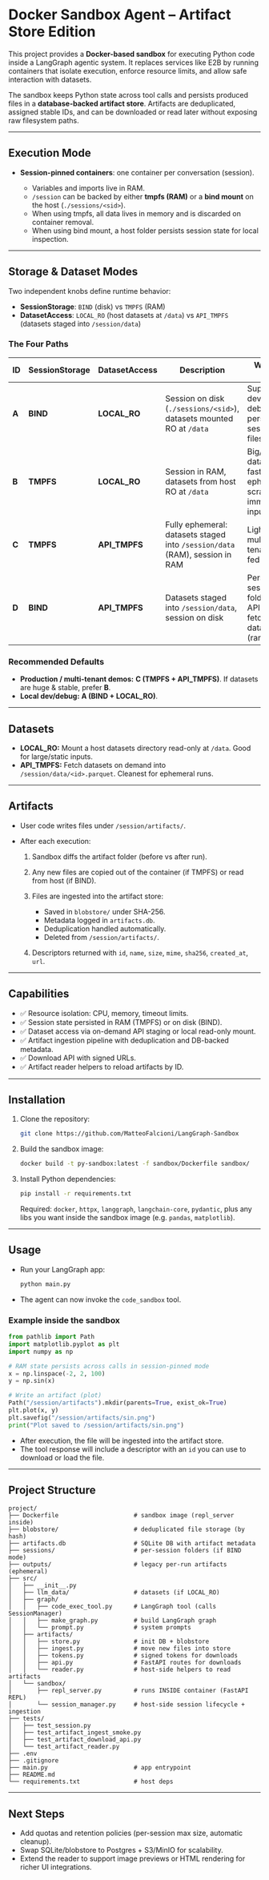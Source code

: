 # Docker Sandbox Agent – Artifact Store Edition

This project provides a **Docker-based sandbox** for executing Python code inside a LangGraph agentic system.
It replaces services like E2B by running containers that isolate execution, enforce resource limits, and allow safe interaction with datasets.

The sandbox keeps Python state across tool calls and persists produced files in a **database-backed artifact store**.
Artifacts are deduplicated, assigned stable IDs, and can be downloaded or read later without exposing raw filesystem paths.

---

## Execution Mode

* **Session-pinned containers**: one container per conversation (session).

  * Variables and imports live in RAM.
  * `/session` can be backed by either **tmpfs (RAM)** or a **bind mount** on the host (`./sessions/<sid>`).
  * When using tmpfs, all data lives in memory and is discarded on container removal.
  * When using bind mount, a host folder persists session state for local inspection.

---

## Storage & Dataset Modes

Two independent knobs define runtime behavior:

* **SessionStorage**: `BIND` (disk) vs `TMPFS` (RAM)
* **DatasetAccess**: `LOCAL_RO` (host datasets at `/data`) vs `API_TMPFS` (datasets staged into `/session/data`)

### The Four Paths

| ID    | SessionStorage | DatasetAccess  | Description                                                                 | When to use                                                    |
| ----- | -------------- | -------------- | --------------------------------------------------------------------------- | -------------------------------------------------------------- |
| **A** | **BIND**       | **LOCAL\_RO**  | Session on disk (`./sessions/<sid>`), datasets mounted RO at `/data`        | Super local dev, debugging, persistent session files           |
| **B** | **TMPFS**      | **LOCAL\_RO**  | Session in RAM, datasets from host RO at `/data`                            | Big/static datasets + fast ephemeral scratch; immutable inputs |
| **C** | **TMPFS**      | **API\_TMPFS** | Fully ephemeral: datasets staged into `/session/data` (RAM), session in RAM | Lightweight, multi-tenant, API-fed demos                       |
| **D** | **BIND**       | **API\_TMPFS** | Datasets staged into `/session/data`, session on disk                       | Persistent session folder but API-fetched datasets (rare)      |

### Recommended Defaults

* **Production / multi-tenant demos:** **C (TMPFS + API\_TMPFS)**. If datasets are huge & stable, prefer **B**.
* **Local dev/debug:** **A (BIND + LOCAL\_RO)**.

---

## Datasets

* **LOCAL\_RO:** Mount a host datasets directory read-only at `/data`. Good for large/static inputs.
* **API\_TMPFS:** Fetch datasets on demand into `/session/data/<id>.parquet`. Cleanest for ephemeral runs.

---

## Artifacts

* User code writes files under `/session/artifacts/`.
* After each execution:

  1. Sandbox diffs the artifact folder (before vs after run).
  2. Any new files are copied out of the container (if TMPFS) or read from host (if BIND).
  3. Files are ingested into the artifact store:

     * Saved in `blobstore/` under SHA-256.
     * Metadata logged in `artifacts.db`.
     * Deduplication handled automatically.
     * Deleted from `/session/artifacts/`.

  4. Descriptors returned with `id`, `name`, `size`, `mime`, `sha256`, `created_at`, `url`.

---

## Capabilities

* ✅ Resource isolation: CPU, memory, timeout limits.
* ✅ Session state persisted in RAM (TMPFS) or on disk (BIND).
* ✅ Dataset access via on-demand API staging or local read-only mount.
* ✅ Artifact ingestion pipeline with deduplication and DB-backed metadata.
* ✅ Download API with signed URLs.
* ✅ Artifact reader helpers to reload artifacts by ID.

---

## Installation

1. Clone the repository:

   ```bash
   git clone https://github.com/MatteoFalcioni/LangGraph-Sandbox
   ```

2. Build the sandbox image:

   ```bash
   docker build -t py-sandbox:latest -f sandbox/Dockerfile sandbox/
   ```

3. Install Python dependencies:

   ```bash
   pip install -r requirements.txt
   ```

   Required: `docker`, `httpx`, `langgraph`, `langchain-core`, `pydantic`, plus any libs you want inside the sandbox image (e.g. `pandas`, `matplotlib`).

---

## Usage

* Run your LangGraph app:

  ```bash
  python main.py
  ```

* The agent can now invoke the `code_sandbox` tool.

### Example inside the sandbox

```python
from pathlib import Path
import matplotlib.pyplot as plt
import numpy as np

# RAM state persists across calls in session-pinned mode
x = np.linspace(-2, 2, 100)
y = np.sin(x)

# Write an artifact (plot)
Path("/session/artifacts").mkdir(parents=True, exist_ok=True)
plt.plot(x, y)
plt.savefig("/session/artifacts/sin.png")
print("Plot saved to /session/artifacts/sin.png")
```

* After execution, the file will be ingested into the artifact store.
* The tool response will include a descriptor with an `id` you can use to download or load the file.

---

## Project Structure

```
project/
├── Dockerfile                     # sandbox image (repl_server inside)
├── blobstore/                     # deduplicated file storage (by hash)
├── artifacts.db                   # SQLite DB with artifact metadata
├── sessions/                      # per-session folders (if BIND mode)
├── outputs/                       # legacy per-run artifacts (ephemeral)
├── src/
│   ├── __init__.py
│   ├── llm_data/                  # datasets (if LOCAL_RO)
│   ├── graph/
│   │   ├── code_exec_tool.py      # LangGraph tool (calls SessionManager)
│   │   ├── make_graph.py          # build LangGraph graph
│   │   └── prompt.py              # system prompts
│   ├── artifacts/
│   │   ├── store.py               # init DB + blobstore
│   │   ├── ingest.py              # move new files into store
│   │   ├── tokens.py              # signed tokens for downloads
│   │   ├── api.py                 # FastAPI routes for downloads
│   │   └── reader.py              # host-side helpers to read artifacts
│   └── sandbox/
│       ├── repl_server.py         # runs INSIDE container (FastAPI REPL)
│       └── session_manager.py     # host-side session lifecycle + ingestion
├── tests/
│   ├── test_session.py
│   ├── test_artifact_ingest_smoke.py
│   ├── test_artifact_download_api.py
│   └── test_artifact_reader.py
├── .env
├── .gitignore
├── main.py                        # app entrypoint
├── README.md
└── requirements.txt               # host deps
```

---

## Next Steps

* Add quotas and retention policies (per-session max size, automatic cleanup).
* Swap SQLite/blobstore to Postgres + S3/MinIO for scalability.
* Extend the reader to support image previews or HTML rendering for richer UI integrations.
